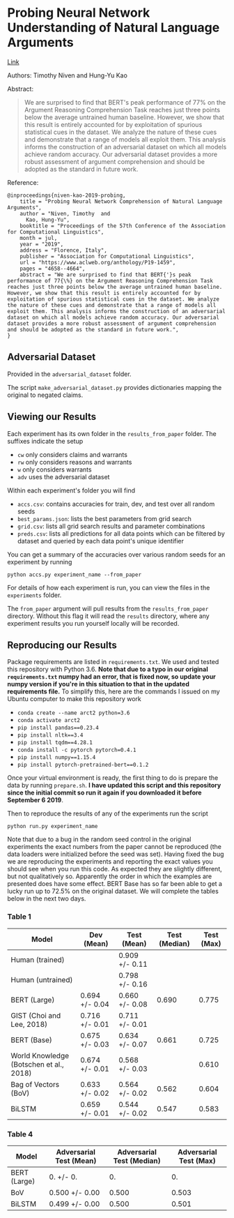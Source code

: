 # Probing Neural Network Understanding of Natural Language Arguments

[Link](https://www.aclweb.org/anthology/P19-1459)

Authors: Timothy Niven and Hung-Yu Kao

Abstract:

> We are surprised to find that BERT's peak performance of 77\% on the Argument Reasoning Comprehension Task reaches just three points below the average untrained human baseline. However, we show that this result is entirely accounted for by exploitation of spurious statistical cues in the dataset. We analyze the nature of these cues and demonstrate that a range of models all exploit them. This analysis informs the construction of an adversarial dataset on which all models achieve random accuracy. Our adversarial dataset provides a more robust assessment of argument comprehension and should be adopted as the standard in future work.

Reference:

```
@inproceedings{niven-kao-2019-probing,
    title = "Probing Neural Network Comprehension of Natural Language Arguments",
    author = "Niven, Timothy  and
      Kao, Hung-Yu",
    booktitle = "Proceedings of the 57th Conference of the Association for Computational Linguistics",
    month = jul,
    year = "2019",
    address = "Florence, Italy",
    publisher = "Association for Computational Linguistics",
    url = "https://www.aclweb.org/anthology/P19-1459",
    pages = "4658--4664",
    abstract = "We are surprised to find that BERT{'}s peak performance of 77{\%} on the Argument Reasoning Comprehension Task reaches just three points below the average untrained human baseline. However, we show that this result is entirely accounted for by exploitation of spurious statistical cues in the dataset. We analyze the nature of these cues and demonstrate that a range of models all exploit them. This analysis informs the construction of an adversarial dataset on which all models achieve random accuracy. Our adversarial dataset provides a more robust assessment of argument comprehension and should be adopted as the standard in future work.",
}
```

## Adversarial Dataset

Provided in the `adversarial_dataset` folder.

The script `make_adversarial_dataset.py` provides dictionaries 
mapping the original to negated claims.

## Viewing our Results

Each experiment has its own folder in the `results_from_paper` folder.
The suffixes indicate the setup
- `cw` only considers claims and warrants
- `rw` only considers reasons and warrants
- `w` only considers warrants
- `adv` uses the adversarial dataset

Within each experiment's folder you will find
- `accs.csv`: contains accuracies for train, dev, and test over
  all random seeds
- `best_params.json`: lists the best parameters from grid search
- `grid.csv`: lists all grid search results and parameter
  combinations
- `preds.csv`: lists all predictions for all data points which
  can be filtered by dataset and queried by each data point's 
  unique identifier

You can get a summary of the accuracies over various random
seeds for an experiment by running

```
python accs.py experiment_name --from_paper
```

For details of how each experiment is run, you can view the
files in the `experiments` folder.

The `from_paper` argument will pull results from the `results_from_paper`
directory. Without this flag it will read the `results` directory, where any
experiment results you run yourself locally will be recorded.

## Reproducing our Results

Package requirements are listed in `requirements.txt`. We used and tested this
repository with Python 3.6. **Note that due to a typo in our original
`requirements.txt` numpy had an error, that is fixed now, so update
your numpy version if you're in this situation to that in the updated
requirements file.** To simplify this, here are the commands I issued
on my Ubuntu computer to make this repository work
- `conda create --name arct2 python=3.6`
- `conda activate arct2`
- `pip install pandas==0.23.4`
- `pip install nltk==3.4`
- `pip install tqdm==4.28.1`
- `conda install -c pytorch pytorch=0.4.1`
- `pip install numpy==1.15.4`
- `pip install pytorch-pretrained-bert==0.1.2`

Once your virtual environment is ready, the first thing to do is
prepare the data by running `prepare.sh`. **I have updated this script
and this repository since the initial commit so run it again if you
downloaded it before September 6 2019**.

Then to reproduce the results of any of the experiments run the
script

```
python run.py experiment_name
```

Note that due to a bug in the random seed control in the original 
experiments the exact numbers from the paper cannot be reproduced
(the data loaders were initialized before the seed was set). Having 
fixed the bug we are reproducing the experiments and reporting the 
exact values you should see when you run this code. As expected they
are slightly different, but not qualitatively so. Apparently the 
order in which the examples are presented does have some effect. BERT
Base has so far been able to get a lucky run up to 72.5\% on the 
original dataset. We will complete the tables below in the next two 
days.

### Table 1

|Model                                  |Dev (Mean)    |Test (Mean)   |Test (Median)|Test (Max)|
|---------------------------------------|--------------|--------------|-------------|----------|
|Human (trained)                        |              |0.909 +/- 0.11|             |          |
|Human (untrained)                      |              |0.798 +/- 0.16|             |          |
|BERT (Large)                           |0.694 +/- 0.04|0.660 +/- 0.08|0.690        |0.775     |
|GIST (Choi and Lee, 2018)              |0.716 +/- 0.01|0.711 +/- 0.01|             |          |
|BERT (Base)                            |0.675 +/- 0.03|0.634 +/- 0.07|0.661        |0.725     |
|World Knowledge (Botschen et al., 2018)|0.674 +/- 0.01|0.568 +/- 0.03|             |0.610     |
|Bag of Vectors (BoV)                   |0.633 +/- 0.02|0.564 +/- 0.02|0.562        |0.604     |
|BiLSTM                                 |0.659 +/- 0.01|0.544 +/- 0.02|0.547        |0.583     |

### Table 4

|Model        |Adversarial Test (Mean)|Adversarial Test (Median)|Adversarial Test (Max)|
|-------------|-----------------------|-------------------------|----------------------|
|BERT (Large) |0. +/- 0.         |0.                |0.             |
|BoV          |0.500 +/- 0.00         |0.500                    |0.503                 |
|BiLSTM       |0.499 +/- 0.00         |0.500                    |0.501                 |
